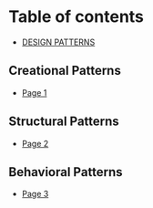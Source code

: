 # Table of contents

* [DESIGN PATTERNS](README.md)

## Creational Patterns

* [Page 1](creational-patterns/page-1.md)

## Structural Patterns

* [Page 2](structural-patterns/page-2.md)

## Behavioral Patterns

* [Page 3](behavioral-patterns/page-3.md)
